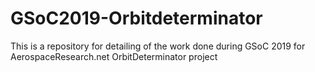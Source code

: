 # GSoC2019-Orbitdeterminator
This is a repository for detailing of the work done during GSoC 2019 for AerospaceResearch.net OrbitDeterminator project

